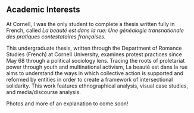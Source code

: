 ## Academic Interests

At Cornell, I was the only student to complete a thesis written fully in French, called *La beauté est dans la rue: Une généalogie transnationale des pratiques contestataires françaises.*

This undergraduate thesis, written through the Department of Romance Studies (French) at Cornell University, examines protest practices since May 68 through a political sociology lens. Tracing the roots of proletariat power through youth and multinational activism, La beauté est dans la rue aims to understand the ways in which collective action is supported and reformed by entities in order to create a framework of intersectional solidarity. This work features ethnographical analysis, visual case studies, and media/discourse analysis.

Photos and more of an explanation to come soon!
